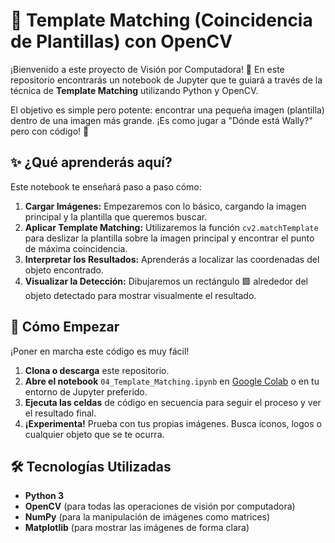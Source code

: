 # 🔎 Template Matching (Coincidencia de Plantillas) con OpenCV

¡Bienvenido a este proyecto de Visión por Computadora! 🤖 En este repositorio encontrarás un notebook de Jupyter que te guiará a través de la técnica de **Template Matching** utilizando Python y OpenCV.

El objetivo es simple pero potente: encontrar una pequeña imagen (plantilla) dentro de una imagen más grande. ¡Es como jugar a "Dónde está Wally?" pero con código! 🧐

## ✨ ¿Qué aprenderás aquí?

Este notebook te enseñará paso a paso cómo:

1.  **Cargar Imágenes:** Empezaremos con lo básico, cargando la imagen principal y la plantilla que queremos buscar.
2.  **Aplicar Template Matching:** Utilizaremos la función `cv2.matchTemplate` para deslizar la plantilla sobre la imagen principal y encontrar el punto de máxima coincidencia.
3.  **Interpretar los Resultados:** Aprenderás a localizar las coordenadas del objeto encontrado.
4.  **Visualizar la Detección:** Dibujaremos un rectángulo 🟩 alrededor del objeto detectado para mostrar visualmente el resultado.

## 🚀 Cómo Empezar

¡Poner en marcha este código es muy fácil!

1.  **Clona o descarga** este repositorio.
2.  **Abre el notebook** `04_Template_Matching.ipynb` en [Google Colab](https://colab.research.google.com/) o en tu entorno de Jupyter preferido.
3.  **Ejecuta las celdas** de código en secuencia para seguir el proceso y ver el resultado final.
4.  **¡Experimenta!** Prueba con tus propias imágenes. Busca iconos, logos o cualquier objeto que se te ocurra.

## 🛠️ Tecnologías Utilizadas

* **Python 3**
* **OpenCV** (para todas las operaciones de visión por computadora)
* **NumPy** (para la manipulación de imágenes como matrices)
* **Matplotlib** (para mostrar las imágenes de forma clara)